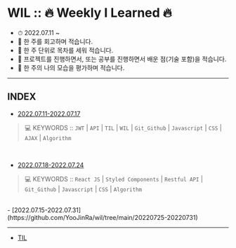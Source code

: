 # WIL :: 🔥 Weekly I Learned 🔥 
- ⏱ 2022.07.11 ~
- 📝 한 주를 회고하며 적습니다.
- 📝 한 주 단위로 목차를 세워 적습니다.
- 📝 프로젝트를 진행하면서, 또는 공부를 진행하면서 배운 점(기술 포함)을 적습니다.
- 📝 한 주의 나의 모습을 평가하며 적습니다.

-----

## INDEX

- [2022.07.11-2022.07.17](https://github.com/YooJinRa/wil/tree/main/20220711-20220717)
> 💻 KEYWORDS ::  `JWT`  |  `API`  |  `TIL`  |  `WIL`  |  `Git_Github`  |  `Javascript`  | `CSS`  |  `AJAX`  |  `Algorithm`
<br />

- [2022.07.18-2022.07.24](https://github.com/YooJinRa/wil/tree/main/20220718-20220724)
> 💻 KEYWORDS ::  `React JS`  |  `Styled Components`  |  `Restful API`  |  `Git_Github`  |  `Javascript`  | `CSS`  |  `Algorithm`
<br />
- [2022.07.15-2022.07.31](https://github.com/YooJinRa/wil/tree/main/20220725-20220731)

-----

- [TIL](https://github.com/YooJinRa/til)